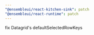 ```yaml
---
"@ensembleui/react-kitchen-sink": patch
"@ensembleui/react-runtime": patch
---
```


fix Datagrid's defaultSelectedRowKeys
